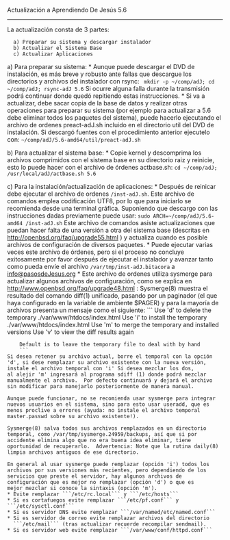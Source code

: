 Actualización a Aprendiendo De Jesús 5.6
******************************************

La actualización consta de 3 partes:

      a) Preparar su sistema y descargar instalador
      b) Actualizar el Sistema Base
      c) Actualizar Aplicaciones 


a) Para preparar su sistema:
      * Aunque puede descargar el DVD de instalación, es más breve y 
	robusto ante fallas que descargue los directorios y archivos 
 	del instalador con rsync:
		```	
              	mkdir -p ~/comp/adJ;
		cd ~/comp/adJ;
		rsync-adJ 5.6
		```
	Si ocurre alguna falla durante la transmisión podrá continuar donde
	quedó repitiendo estas instrucciones.
      * Si va a actualizar, debe sacar copia de la base de datos y realizar
        otras operaciones para preparar su sistema (por ejemplo para
	actualizar a 5.6 debe eliminar todos los paquetes del sistema), 
	puede hacerlo ejecutando el archivo de ordenes preact-adJ.sh 
 	incluido en el directorio util del DVD de instalación.
	Si descargó fuentes con el procedimiento anterior ejecutelo con:
		```
              ~/comp/adJ/5.6-amd64/util/preact-adJ.sh
		```

b) Para actualizar el sistema base:
      * Copie kernel y descomprima los archivos comprimidos con el sistema 
        base en su directorio raiz y reinicie, esto lo puede hacer con el 
	archivo de órdenes actbase.sh:
		```
		cd ~/comp/adJ; 
		/usr/local/adJ/actbase.sh 5.6
		```

c) Para la instalación/actualización de aplicaciones:
      * Después de reinicar debe ejecutar  el archivo de ordenes 
	```/inst-adJ.sh```.
        Este archivo de comandos emplea codificación UTF8, por lo que para 
        iniciarlo se recomienda desde una terminal gráfica.  Suponiendo que 
        descargo con las instrucciones dadas previamente puede usar:
		```
		sudo ARCH=~/comp/adJ/5.6-amd64 /inst-adJ.sh
		```
        Este archivo de comandos asiste actualizaciones que puedan hacer 
	falta de una versión a otra del sistema base (descritas en
	http://openbsd.org/faq/upgrade55.html ) y actualiza cuando es posible
	archivos de configuración de diversos paquetes.
      * Puede ejecutar varias veces este archivo de órdenes, pero si el 
	proceso no concluye exitosamente por favor después de ejecutar
        el instalador y avanzar tanto como pueda envíe el archivo
        ```/var/tmp/inst-adJ.bitacora``` a info@pasosdeJesus.org
      * Este archivo de ordenes utiliza sysmerge para actualizar algunos 
	archivos de configuración, como se explica en 
 	  http://www.openbsd.org/faq/upgrade48.html :
	Sysmerge(8) muestra el resultado del comando diff(1) unificado, pasando
	por un paginador (el que haya configurado en la variable de ambiente 
	$PAGER) y para la mayoría de archivos presenta un mensaje como el 
	siguiente:
		```	
		Use 'd' to delete the temporary ./var/www/htdocs/index.html
		Use 'i' to install the temporary ./var/www/htdocs/index.html
		Use 'm' to merge the temporary and installed versions
		Use 'v' to view the diff results again
	
		Default is to leave the temporary file to deal with by hand
		```	
	Si desea retener su archivo actual, borre el temporal con la opción 
	'd', si dese remplazar su archivo existente con la nueva versión, 
	instale el archivo temporal con 'i' Si desea mezclar los dos, 
	al alejir 'm' ingresará al programa sdiff (1) donde podrá mezclar 
	manualmente el archivo.  Por defecto continuará y dejará el archivo 
	sin modificar para manejarlo posteriormente de manera manual.
	
	Aunque puede funcionar, no se recomienda usar sysmerge para integrar
	nuevos usuarios en el sistema, sino para esto usar useradd, que es 
	menos proclive a errores (ayuda: no instale el archivo temporal 
	master.passwd sobre su archivo existente!).
	
	Sysmerge(8) salva todos sus archivos remplazados en un directorio 
	temporal, como /var/tmp/sysmerge.24959/backups, así que si por 
	accidente elimina algo que no era buena idea eliminar, tiene 
	oportunidad de recuperarlo.  Advertencia: Note que la rutina daily(8)
	limpia archivos antiguos de ese directorio.
	
	En general al usar sysmerge puede remplazar (opción 'i') todos los 
	archivos por sus versiones más recientes, pero dependiendo de los 
	servicios que preste el servidor, hay algunos archivos de 
	configuración que es mejor no remplazar (opción 'd') o que es      
	mejor mezclar si conoce la sintaxis (opción 'm').
	* Evite remplazar ```/etc/rc.local``` y ```/etc/hosts```
	* Si es cortafuegos evite remplazar ```/etc/pf.conf``` y ```/etc/sysctl.conf```
	* Si es servidor DNS evite remplazar ```/var/named/etc/named.conf```
	* Si es servidor de correo evite remplazar archivos del directorio 
	  ```/etc/mail``` (tras actualizar recuerde recompilar sendmail).
	* Si es servidor web evite remplazar ```/var/www/conf/httpd.conf```
	

